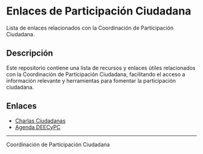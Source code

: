 # Enlaces de Participación Ciudadana

Lista de enlaces relacionados con la Coordinación de Participación Ciudadana.

## Descripción

Este repositorio contiene una lista de recursos y enlaces útiles relacionados con la Coordinación de Participación Ciudadana, facilitando el acceso a información relevante y herramientas para fomentar la participación ciudadana.

## Enlaces

- [Charlas Ciudadanas](https://docs.google.com/spreadsheets/d/1Xilnqb4jymMcy9n7cQfWbOgGbRSI3SWj/edit?usp=drive_link&ouid=109790356400439067107&rtpof=true&sd=true )
- [Agenda DEECyPC](https://docs.google.com/spreadsheets/d/1AbKjaLVGfy-0Fl2efEtDdH7-bEkvt43n5s3TVm-ftgY/edit?gid=2061439096#gid=2061439096 )
---

Coordinación de Participación Ciudadana

